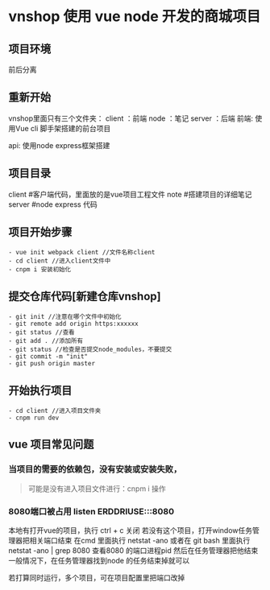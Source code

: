 # vnshop 使用 vue node 开发的商城项目

## 项目环境
前后分离
## 重新开始
vnshop里面只有三个文件夹：
                        client ：前端
                        node   ：笔记
                        server ：后端
前端:
    使用Vue cli 脚手架搭建的前台项目

api:
    使用node express框架搭建

## 项目目录

client #客户端代码，里面放的是vue项目工程文件
note #搭建项目的详细笔记
server #node express 代码

## 项目开始步骤
    - vue init webpack client //文件名称client
    - cd client //进入client文件中
    - cnpm i 安装初始化

## 提交仓库代码[新建仓库vnshop]
    - git init //注意在哪个文件中初始化
    - git remote add origin https:xxxxxx
    - git status //查看
    - git add . //添加所有
    - git status //检查是否提交node_modules，不要提交
    - git commit -m "init" 
    - git push origin master

## 开始执行项目
    - cd client //进入项目文件夹
    - cnpm run dev



## vue 项目常见问题
### 当项目的需要的依赖包，没有安装或安装失败，
> 可能是没有进入项目文件进行：cnpm i 操作

### 8080端口被占用 listen ERDDRIUSE:::8080
本地有打开vue的项目，执行 ctrl + c 关闭
若没有这个项目，打开window任务管理器把相关端口结束
在cmd 里面执行 netstat -ano
或者在 git bash 里面执行 netstat -ano | grep 8080
查看8080 的端口进程pid
然后在任务管理器把他结束
一般情况下，在任务管理器找到node 的任务结束掉就可以

若打算同时运行，多个项目，可在项目配置里把端口改掉
